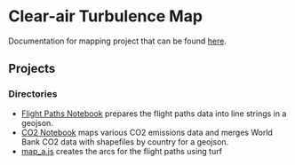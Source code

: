 # Clear-air Turbulence Map

Documentation for mapping project that can be found [here](https://semerriam.github.io/points-unknown/projects/pj-turbulence/). 

## Projects
### Directories


* [Flight Paths Notebook](data/v) prepares the flight paths data into line strings in a geojson. 
* [CO2 Notebook](data/co2.ipynb) maps various CO2 emissions data and merges World Bank CO2 data with shapefiles by country for a geojson. 
* [map_a.js](map_a.js) creates the arcs for the flight paths using turf 

